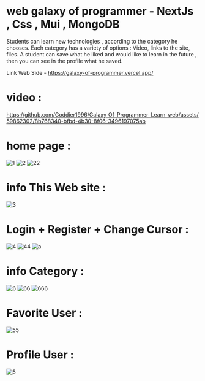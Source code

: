 # web galaxy of programmer - NextJs , Css , Mui , MongoDB
 
Students can learn new technologies , according to the category he chooses.
Each category has a variety of options : Video, links to the site, files. A student can save what he liked and would like to learn in the future ,
then you can see in the profile what he saved.
  
Link Web Side - https://galaxy-of-programmer.vercel.app/

  
        
# video : 

https://github.com/Goddier1996/Galaxy_Of_Programmer_Learn_web/assets/59862302/8b768340-bfbd-4b30-8f06-3496197075ab



# home page :
![1](https://github.com/Goddier1996/Galaxy_Of_Programmer_Learn_web/assets/59862302/cb050f00-3bcf-4d27-b611-c95eb7b6b0da)
![2](https://github.com/Goddier1996/Galaxy_Of_Programmer_Learn_web/assets/59862302/dfd5289c-b5d0-4c5c-9221-07eb41f4aa57)
![22](https://github.com/Goddier1996/Galaxy_Of_Programmer_Learn_web/assets/59862302/795c4c4b-e22d-48cd-a6dc-2536b6d9efd2)



# info This Web site : 
 ![3](https://github.com/Goddier1996/Galaxy_Of_Programmer_Learn_web/assets/59862302/0334873c-f775-486c-9c98-d4c1ee213b0e)



# Login + Register + Change Cursor : 
![4](https://github.com/Goddier1996/Galaxy_Of_Programmer_Learn_web/assets/59862302/53eb1def-0c61-43c1-b8e8-31189ba7d3c7)
![44](https://github.com/Goddier1996/Galaxy_Of_Programmer_Learn_web/assets/59862302/40a1ff47-a97b-4991-952f-b3a646b7b974)
![a](https://github.com/Goddier1996/Galaxy_Of_Programmer_Learn_web/assets/59862302/f7762827-3a57-4b64-9d57-2e780be555c2)




# info Category : 
![6](https://github.com/Goddier1996/Galaxy_Of_Programmer_Learn_web/assets/59862302/fbf31100-2a2a-41a7-82a2-f371a7bf1170)
![66](https://github.com/Goddier1996/Galaxy_Of_Programmer_Learn_web/assets/59862302/bfd333a0-1d9c-46bc-91f8-3b7aa2e04b1c)
![666](https://github.com/Goddier1996/Galaxy_Of_Programmer_Learn_web/assets/59862302/5ed5c1db-8d95-4e52-abfe-9b8393035ad0)




# Favorite User :
![55](https://github.com/Goddier1996/Galaxy_Of_Programmer_Learn_web/assets/59862302/f31a7941-5633-4544-89a6-311890a7a340)



# Profile User :
![5](https://github.com/Goddier1996/Galaxy_Of_Programmer_Learn_web/assets/59862302/6447cfe3-a9be-40c7-a37d-e9d6e41272fd)



